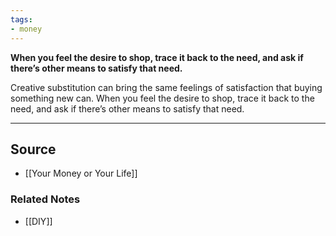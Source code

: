 ```yaml
---
tags:
- money
---
```

**When you feel the desire to shop, trace it back to the need, and ask if there’s other means to satisfy that need.**

Creative substitution can bring the same feelings of satisfaction that buying something new can. When you feel the desire to shop, trace it back to the need, and ask if there’s other means to satisfy that need. 

---

## Source
- [[Your Money or Your Life]]

### Related Notes
- [[DIY]]